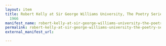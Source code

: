 ```yaml
---
layout: item
title: Robert Kelly at Sir George Williams University, The Poetry Series, 4 November
  1966
manifest_name: robert-kelly-at-sir-george-williams-university-the-poetry-series-4-november-1966
permalink: robert-kelly-at-sir-george-williams-university-the-poetry-series-4-november-1966
external_manifest_url: 

---
```

<!-- Add an essay or interpretive material below this line,
using HTML or markdown.  Do not modify this file above this line -->
